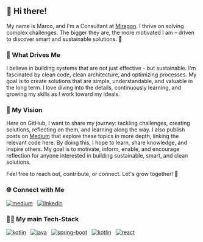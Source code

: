## 👋 Hi there!

My name is Marco, and I'm a Consultant at [Miragon](https://miragon.io). 
I thrive on solving complex challenges. 
The bigger they are, the more motivated I am – 
driven to discover smart and sustainable solutions. 🚀

### 🌱 What Drives Me

I believe in building systems that are not just effective - but sustainable. 
I'm fascinated by clean code, clean architecture, and optimizing processes.
My goal is to create solutions that are simple, understandable, and valuable in the long term. 
I love diving into the details, continuously learning, and growing my skills as I work toward my ideals.

### 🌟 My Vision

Here on GitHub, I want to share my journey: tackling challenges, creating solutions, reflecting on them, and learning along the way. 
I also publish posts on [Medium](https://medium.com/@emaarco) that explore these topics in more depth, linking the relevant code here. 
By doing this, I hope to learn, share knowledge, and inspire others. 
My goal is to motivate, inform, enable, and encourage reflection for anyone interested in building sustainable, smart, and clean solutions.

Feel free to reach out, contribute, or connect. Let's grow together! 🚀

### 🌐 Connect with Me

[<img alt="medium" src="https://img.shields.io/badge/medium-%2312100E.svg?&style=for-the-badge&logo=medium&logoColor=white" />](https://medium.com/@emaarco)
&nbsp;
[<img alt="linkedin" src="https://img.shields.io/badge/LinkedIn-0077B5?style=for-the-badge&logo=linkedin&logoColor=white" />](https://www.linkedin.com/in/schaeckm/)

### 🧑‍💻 My main Tech-Stack

[<img alt="kotlin" src="https://img.shields.io/badge/Kotlin-B125EA?style=for-the-badge&logo=kotlin&logoColor=white" />](https://github.com/emaarco)
&nbsp;
[<img alt="java" src="https://img.shields.io/badge/Java-ED8B00?style=for-the-badge&logo=java&logoColor=white" />](https://github.com/emaarco)
&nbsp;
[<img alt="spring-boot" src="https://img.shields.io/badge/Spring_Boot-6DB33F?style=for-the-badge&logo=spring-boot&logoColor=white" />](https://github.com/emaarco)
&nbsp;
[<img alt="kotlin" src="https://img.shields.io/badge/Camunda-FC5D0D?style=for-the-badge&logo=camunda&logoColor=white" />](https://github.com/emaarco)
&nbsp;
[<img alt="react" src="https://img.shields.io/badge/React-20232A?style=for-the-badge&logo=react&logoColor=61DAFB" />](https://github.com/emaarco)
